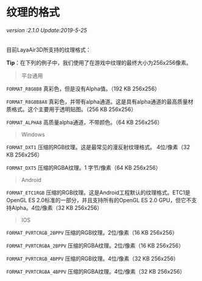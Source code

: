 # 纹理的格式

###### *version :2.1.0   Update:2019-5-25*

目前LayaAir3D所支持的纹理格式：

**Tip**：在下列的例子中，我们使用了在游戏中纹理的最终大小为256x256像素。

> 平台通用

`FORMAT_R8G8B8` 真彩色，但是没有Alpha值。（192 KB 256x256）

`FORMAT_R8G8B8A8` 真彩色，并带有alpha通道。这是具有alpha通道的最高质量材质格式。这个主要用于透明贴图。（256 KB 256x256）

`FORMAT_ALPHA8` 高质量alpha通道，不带颜色。（64 KB 256x256）

> Windows

`FORMAT_DXT1` 压缩的RGB纹理。这是最常见的漫反射纹理格式。 4位/像素（32 KB 256x256）

`FORMAT_DXT5` 压缩的RGBA纹理。1 字节/像素（64 KB 256x256）

> Android

`FORMAT_ETC1RGB` 压缩的RGB纹理。这是Android工程默认的纹理格式。ETC1是OpenGL ES 2.0标准的一部分，并且支持所有的OpenGL ES 2.0 GPU，但它不支持Alpha。4位/像素（32 KB 256x256）

> IOS

`FORMAT_PVRTCRGB_2BPPV` 压缩的RGB纹理。2位/像素（16 KB 256x256）

`FORMAT_PVRTCRGBA_2BPPV` 压缩的RGBA纹理。2位/像素（16 KB 256x256）

`FORMAT_PVRTCRGB_4BPPV` 压缩的RGB纹理。4位/像素（32 KB 256x256）

`FORMAT_PVRTCRGBA_4BPPV` 压缩的RGBA纹理。4位/像素（32 KB 256x256）
